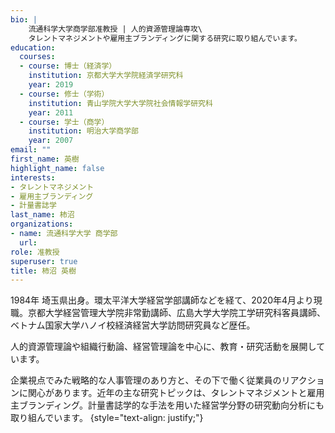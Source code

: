 ```yaml
---
bio: |
    流通科学大学商学部准教授 | 人的資源管理論専攻\
    タレントマネジメントや雇用主ブランディングに関する研究に取り組んでいます。
education:
  courses:
  - course: 博士（経済学）
    institution: 京都大学大学院経済学研究科
    year: 2019
  - course: 修士（学術）
    institution: 青山学院大学大学院社会情報学研究科
    year: 2011
  - course: 学士（商学）
    institution: 明治大学商学部
    year: 2007
email: ""
first_name: 英樹
highlight_name: false
interests:
- タレントマネジメント
- 雇用主ブランディング
- 計量書誌学
last_name: 柿沼
organizations:
- name: 流通科学大学 商学部
  url: 
role: 准教授
superuser: true
title: 柿沼 英樹
---
```


1984年 埼玉県出身。環太平洋大学経営学部講師などを経て、2020年4月より現職。京都大学経営管理大学院非常勤講師、広島大学大学院工学研究科客員講師、ベトナム国家大学ハノイ校経済経営大学訪問研究員など歴任。

人的資源管理論や組織行動論、経営管理論を中心に、教育・研究活動を展開しています。

企業視点でみた戦略的な人事管理のあり方と、その下で働く従業員のリアクションに関心があります。近年の主な研究トピックは、タレントマネジメントと雇用主ブランディング。計量書誌学的な手法を用いた経営学分野の研究動向分析にも取り組んでいます。
{style="text-align: justify;"}

